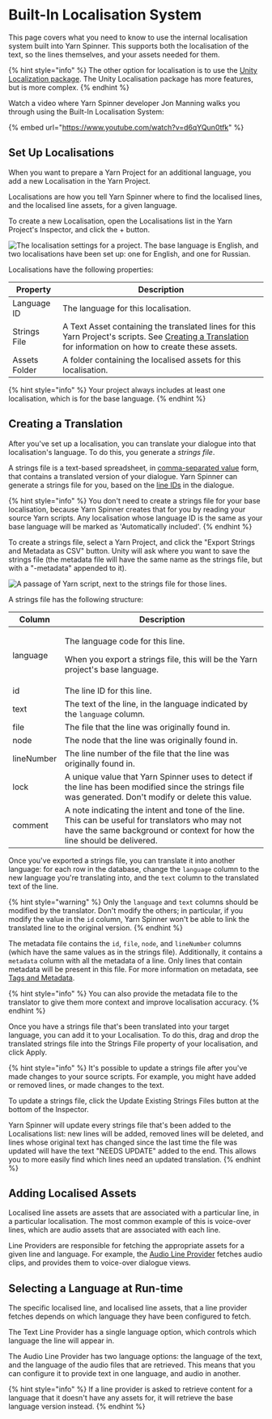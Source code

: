 # Built-In Localisation System

This page covers what you need to know to use the internal localisation system built into Yarn Spinner.
This supports both the localisation of the text, so the lines themselves, and your assets needed for them.

{% hint style="info" %}
The other option for localisation is to use the [Unity Localization package](./unity-localization.md). The Unity Localisation package has more features, but is more complex.
{% endhint %} 

Watch a video where Yarn Spinner developer Jon Manning walks you through using the Built-In Localisation System:

{% embed url="https://www.youtube.com/watch?v=d6qYQun0tfk" %}

## Set Up Localisations

When you want to prepare a Yarn Project for an additional language, you add a new Localisation in the Yarn Project.

Localisations are how you tell Yarn Spinner where to find the localised lines, and the localised line assets, for a given language.

To create a new Localisation, open the Localisations list in the Yarn Project's Inspector, and click the + button.

![The localisation settings for a project. The base language is English, and two localisations have been set up: one for English, and one for Russian.](../../../.gitbook/assets/yarn-project-localisation.png)

Localisations have the following properties:

| Property      | Description                                                                                                                                                                          |
| ------------- | ------------------------------------------------------------------------------------------------------------------------------------------------------------------------------------ |
| Language ID   | The language for this localisation.                                                                                                                                                  |
| Strings File  | A Text Asset containing the translated lines for this Yarn Project's scripts. See [Creating a Translation](./#creating-a-translation) for information on how to create these assets. |
| Assets Folder | A folder containing the localised assets for this localisation.                                                                                                                      |

{% hint style="info" %}
Your project always includes at least one localisation, which is for the base language.
{% endhint %}

## Creating a Translation

After you've set up a localisation, you can translate your dialogue into that localisation's language. To do this, you generate a _strings file_.

A strings file is a text-based spreadsheet, in [comma-separated value](https://en.wikipedia.org/wiki/Comma-separated\_values) form, that contains a translated version of your dialogue. Yarn Spinner can generate a strings file for you, based on the [line IDs](./#adding-line-ids) in the dialogue.

{% hint style="info" %}
You don't need to create a strings file for your base localisation, because Yarn Spinner creates that for you by reading your source Yarn scripts. Any localisation whose language ID is the same as your base language will be marked as 'Automatically included'.
{% endhint %}

To create a strings file, select a Yarn Project, and click the "Export Strings and Metadata as CSV" button. Unity will ask where you want to save the strings file (the metadata file will have the same name as the strings file, but with a "-metadata" appended to it).

![A passage of Yarn script, next to the strings file for those lines.](../../../.gitbook/assets/line-ids.png)

A strings file has the following structure:

| Column     | Description                                                                                                                                                                 |
| ---------- | --------------------------------------------------------------------------------------------------------------------------------------------------------------------------- |
| language   | <p>The language code for this line.</p><p>When you export a strings file, this will be the Yarn project's base language.</p>                                                |
| id         | The line ID for this line.                                                                                                                                                  |
| text       | The text of the line, in the language indicated by the `language` column.                                                                                                   |
| file       | The file that the line was originally found in.                                                                                                                             |
| node       | The node that the line was originally found in.                                                                                                                             |
| lineNumber | The line number of the file that the line was originally found in.                                                                                                          |
| lock       | A unique value that Yarn Spinner uses to detect if the line has been modified since the strings file was generated. Don't modify or delete this value.                      |
| comment    | A note indicating the intent and tone of the line. This can be useful for translators who may not have the same background or context for how the line should be delivered. |

Once you've exported a strings file, you can translate it into another language: for each row in the database, change the `language` column to the new language you're translating into, and the `text` column to the translated text of the line.

{% hint style="warning" %}
Only the `language` and `text` columns should be modified by the translator. Don't modify the others; in particular, if you modify the value in the `id` column, Yarn Spinner won't be able to link the translated line to the original version.
{% endhint %}

The metadata file contains the `id`, `file`, `node`, and `lineNumber` columns (which have the same values as in the strings file). Additionally, it contains a `metadata` column with all the metadata of a line. Only lines that contain metadata will be present in this file. For more information on metadata, see [Tags and Metadata](getting-started/writing-in-yarn/tags-metadata.md).

{% hint style="info" %}
You can also provide the metadata file to the translator to give them more context and improve localisation accuracy.
{% endhint %}

Once you have a strings file that's been translated into your target language, you can add it to your Localisation. To do this, drag and drop the translated strings file into the Strings File property of your localisation, and click Apply.

{% hint style="info" %}
It's possible to update a strings file after you've made changes to your source scripts. For example, you might have added or removed lines, or made changes to the text.

To update a strings file, click the Update Existing Strings Files button at the bottom of the Inspector.

Yarn Spinner will update every strings file that's been added to the Localisations list: new lines will be added, removed lines will be deleted, and lines whose original text has changed since the last time the file was updated will have the text "NEEDS UPDATE" added to the end. This allows you to more easily find which lines need an updated translation.
{% endhint %}

## Adding Localised Assets

Localised line assets are assets that are associated with a particular line, in a particular localisation. The most common example of this is voice-over lines, which are audio assets that are associated with each line.

Line Providers are responsible for fetching the appropriate assets for a given line and language. For example, the [Audio Line Provider](../components/line-provider/audio-line-provider.md) fetches audio clips, and provides them to voice-over dialogue views.

## Selecting a Language at Run-time

The specific localised line, and localised line assets, that a line provider fetches depends on which language they have been configured to fetch.

The Text Line Provider has a single language option, which controls which language the line will appear in.

The Audio Line Provider has two language options: the language of the text, and the language of the audio files that are retrieved. This means that you can configure it to provide text in one language, and audio in another.

{% hint style="info" %}
If a line provider is asked to retrieve content for a language that it doesn't have any assets for, it will retrieve the base language version instead.
{% endhint %}
